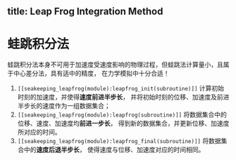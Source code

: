 title: Leap Frog Integration Method
---

# 蛙跳积分法

蛙跳积分法本身不可用于加速度受速度影响的物理过程，但蛙跳法计算量小，且属于中心差分法，具有适中的精度，
在力学模拟中十分合适！

1. `[[seakeeping_leapfrog(module):leapfrog_init(subroutine)]]` 计算初始时刻的加速度，并使得**速度前进半步长**，
并将初始时刻的位移、加速度及前进半步长的速度作为一组数据集合；
2. `[[seakeeping_leapfrog(module):leapfrog(subroutine)]]` 将数据集合中的位移、速度、加速度均**前进一步长**，
得到新的数据集合，并更新位移、加速度所对应的时间。
3. `[[seakeeping_leapfrog(module):leapfrog_final(subroutine)]]` 将数据集合中的**速度后退半步长**，
使得速度与位移、加速度对应的时间相同。
